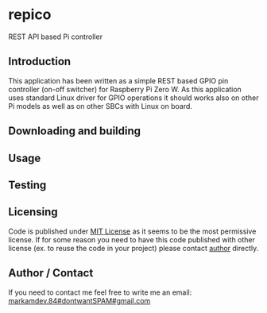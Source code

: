 # repico

REST API based Pi controller

## Introduction

This application has been written as a simple REST based GPIO pin controller (on-off switcher) for Raspberry Pi Zero W. As this application uses standard Linux driver for GPIO operations it should works also on other Pi models as well as on other SBCs with Linux on board.

## Downloading and building

## Usage

## Testing

## Licensing

Code is published under [MIT License](https://opensource.org/licenses/MIT) as it seems to be the most permissive license. If for some reason you need to have this code published with other license (ex. to reuse the code in your project) please contact [author](#author-/-contact) directly.

## Author / Contact

If you need to contact me feel free to write me an email:
[markamdev.84#dontwantSPAM#gmail.com](mailto:)
